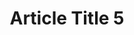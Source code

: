 ---
title: "Article Title 5"
slug: "article-title-5"
createdAt: "2020-01-05"
summary: "Lorem ipsum dolor sit, amet consectetur adipisicing elit. Numquam sed officiis eaque vitae necessitatibus quas."
heroImageUrl: "https://source.unsplash.com/random/1600x900"
heroImageAlt: "Random Image"
readingTime: 11
tags:
    - serverless
    - AWS
---